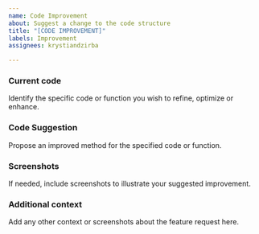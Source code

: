 ```yaml
---
name: Code Improvement
about: Suggest a change to the code structure
title: "[CODE IMPROVEMENT]"
labels: Improvement
assignees: krystiandzirba

---
```


### **Current code** ###
Identify the specific code or function you wish to refine, optimize or enhance.

### **Code Suggestion** ###
Propose an improved method for the specified code or function.

### **Screenshots** ###
If needed, include screenshots to illustrate your suggested improvement.

### **Additional context** ###
Add any other context or screenshots about the feature request here.
